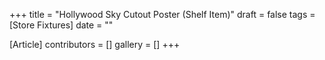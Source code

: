+++
title = "Hollywood Sky Cutout Poster (Shelf Item)"
draft = false
tags = [Store Fixtures]
date = ""

[Article]
contributors = []
gallery = []
+++